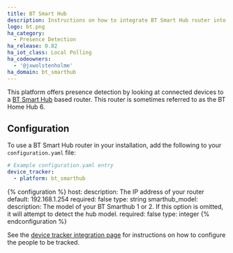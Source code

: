 ```yaml
---
title: BT Smart Hub
description: Instructions on how to integrate BT Smart Hub router into Home Assistant.
logo: bt.png
ha_category:
  - Presence Detection
ha_release: 0.82
ha_iot_class: Local Polling
ha_codeowners:
  - '@jxwolstenholme'
ha_domain: bt_smarthub
---
```


This platform offers presence detection by looking at connected devices to a [BT Smart Hub](https://en.wikipedia.org/wiki/BT_Smart_Hub) based router.
This router is sometimes referred to as the BT Home Hub 6.

## Configuration

To use a BT Smart Hub router in your installation, add the following to your `configuration.yaml` file:

```yaml
# Example configuration.yaml entry
device_tracker:
  - platform: bt_smarthub
```

{% configuration %}
host:
  description: The IP address of your router
  default: 192.168.1.254
  required: false
  type: string
smarthub_model:
  description: The model of your BT Smarthub 1 or 2. If this option is omitted, it will attempt to detect the hub model.
  required: false
  type: integer
{% endconfiguration %}

See the [device tracker integration page](/integrations/device_tracker/) for instructions on how to configure the people to be tracked.
